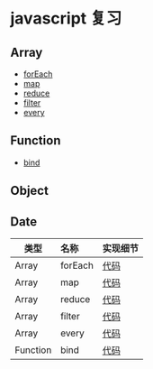 # javascript 复习

## Array
 - [forEach]('./../Array/forEach.js)
 - [map]('./../Array/map.js)
 - [reduce]('./../Array/reduce.js)
 - [filter]('./../Array/filter.js)
 - [every]('./../Array/every.js)





## Function
 - [bind]('./../Function/bind.js)

## Object
## Date


类型|名称|实现细节
--|:--|:--|
Array | forEach | [代码]('./Array/forEach.js)
Array | map | [代码]('./../Array/map.js')
Array | reduce | [代码]('./../Array/reduce.js)
Array | filter | [代码]('./../Array/filter.js)
Array | every | [代码]('./../Array/every.js)
Function | bind | [代码]('./../Function/bind.js)
